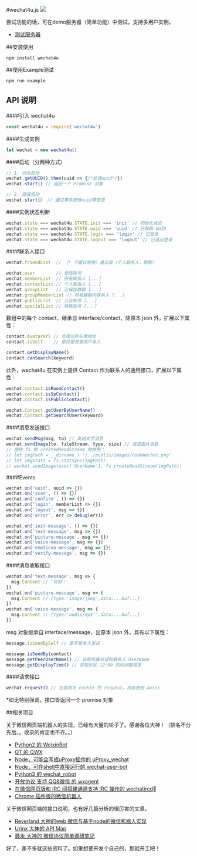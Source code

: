#wechat4u.js
![](http://7xr8pm.com1.z0.glb.clouddn.com/nodeWechat.png)

尝试功能的话，可在demo服务器（简单功能）中测试，支持多用户实例。
 * [测试服务器](http://wechat4u.duapp.com/#!/login) 

##安装使用
```
npm install wechat4u
```

##使用Example测试
```
npm run example
```

## API 说明

####引入 wechat4u

```javascript
const wechat4u = require('wechat4u')
```

####生成实例

```javascript
let wechat = new wechat4u()
```

####启动（分两种方式）

```javascript
// 1. 分布启动
wechat.getUUID().then(uuid => {/*处理uuid*/})
wechat.start() // 返回一个 Promise 对象

// 2. 直接启动
wechat.start(） // 通过事件获得uuid等信息
```

####实例状态判断

```javascript
wechat.state === wechat4u.STATE.init === 'init' // 初始化状态
wechat.state === wechat4u.STATE.uuid === 'uuid' // 已获取 UUID
wechat.state === wechat4u.STATE.login === 'login' // 已登录
wechat.state === wechat4u.STATE.logout === 'logout' // 已退出登录
```

####联系人接口

```javascript
wechat.friendList  // （* 不建议使用）通讯录（个人联系人，群聊）

wechat.user        // 登陆账号
wechat.memberList  // 所有联系人 [...]
wechat.contactList // 个人联系人 [...]
wechat.groupList   // 已保存群聊 [...]
wechat.groupMemberList // 所有群聊内联系人 [...]
wechat.publicList  // 公众账号 [...]
wechat.specialList // 特殊账号 [...]
```

数组中的每个 contact，继承自 interface/contact，除原本 json 外，扩展以下属性：

```javascript
contact.AvatarUrl // 处理过的头像地址
contact.isSelf    // 是否是登录用户本人

contact.getDisplayName()
contact.canSearch(keyword)
```

此外，wechat4u 在实例上提供 Contact 作为联系人的通用接口，扩展以下属性：

```javascript
wechat.contact.isRoomContact()
wechat.contact.isSpContact()
wechat.contact.isPublicContact()

wechat.Contact.getUserByUserName()
wechat.Contact.getSearchUser(keyword)
```

####消息发送接口

```javascript
wechat.sendMsg(msg, to) // 发送文字消息
wechat.sendImage(to, fileStream, type, size) // 发送图片消息
// 使用 fs 的 createdReadStream 的样例：
// let imgPath = __dirname + '/../public/images/nodeWechat.png'
// let imgStats = fs.statSync(imgPath)
// wechat.sendImage(user['UserName'], fs.createReadStream(imgPath))
```

####Events

```javascript
wechat.on('uuid', uuid => {})
wechat.on('scan', () => {})
wechat.on('confirm', () => {})
wechat.on('login', memberList => {})
wechat.on('logout', msg => {})
wechat.on('error', err => debug(err))

wechat.on('init-message', () => {})
wechat.on('text-message', msg => {})
wechat.on('picture-message', msg => {})
wechat.on('voice-message', msg => {})
wechat.on('emoticon-message', msg => {})
wechat.on('verify-message', msg => {})
```

####消息收取接口

```javascript
wechat.on('text-message', msg => {
  msg.Content // '你好！'
})
wechat.on('picture-message', msg => {
  msg.Content // {type:'image/jpeg',data:...buf...}
})
wechat.on('voice-message', msg => {
  msg.Content // {type:'audio/mp3'',data:...buf...}
})
```

msg 对象继承自 interface/message，出原本 json 外，具有以下属性：

```javascript
message.isSendBySelf // 是否是本人发送

message.isSendBy(contact)
message.getPeerUserName() // 获取所属对话的联系人 UserName
message.getDisplayTime() // 获取形如 12:00 的时间戳信息
```

####请求接口

```javascript
wechat.request() // 包含相关 cookie 的 request，目前使用 axios
```

*如无特别强调，接口皆返回一个 promise 对象

##相关项目

关于微信网页端机器人的实现，已经有大量的轮子了。感谢各位大神！（排名不分先后。。收录的肯定也不齐。。）

* [Python2 的 WeixinBot](https://github.com/Urinx/WeixinBot)
* [QT 的 QWX](https://github.com/xiangzhai/qwx)
* [Node，可能会写成uProxy插件的 uProxy_wechat](https://github.com/LeMasque/uProxy_wechat)
* [Node，可在shell中直接运行的 wechat-user-bot](https://github.com/HalfdogStudio/wechat-user-bot)
* [Python3 的 wechat_robot](https://github.com/lyyyuna/wechat_robot)
* [开放协议 支持 QQ&微信 的 wxagent](https://github.com/kitech/wxagent)
* [在微信网页版和 IRC 间搭建通道支持 IRC 操作的 wechatircd](https://github.com/MaskRay/wechatircd)
* [Chrome 插件版的微信机器人](https://github.com/spacelan/weixin-bot-chrome-extension)

关于微信网页端的接口说明，也有好几篇分析的很厉害的文章。

* [Reverland 大神的web 微信与基于node的微信机器人实现](http://reverland.org/javascript/2016/01/15/webchat-user-bot/)
* [Urinx 大神的 API Map](https://github.com/Urinx/WeixinBot/blob/master/README.md)
* [聂永 大神的 微信协议简单调研笔记](http://www.blogjava.net/yongboy/archive/2014/03/05/410636.html)

好了，差不多就这些资料了。如果想要开发个自己的，那就开工吧！
